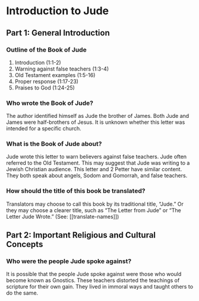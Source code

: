 # Introduction to Jude
## Part 1: General Introduction

### Outline of the Book of Jude

1. Introduction (1:1-2)
1. Warning against false teachers (1:3-4)
1. Old Testament examples (1:5-16)
1. Proper response (1:17-23)
1. Praises to God (1:24-25)

### Who wrote the Book of Jude?

The author identified himself as Jude the brother of James. Both Jude and James were half-brothers of Jesus. It is unknown whether this letter was intended for a specific church.

### What is the Book of Jude about?

Jude wrote this letter to warn believers against false teachers. Jude often referred to the Old Testament. This may suggest that Jude was writing to a Jewish Christian audience. This letter and 2 Petter have similar content. They both speak about angels, Sodom and Gomorrah, and false teachers.

### How should the title of this book be translated?

Translators may choose to call this book by its traditional title, “Jude.” Or they may choose a clearer title, such as “The Letter from Jude” or “The Letter Jude Wrote.” (See: [[translate-names]])

## Part 2: Important Religious and Cultural Concepts

### Who were the people Jude spoke against?

It is possible that the people Jude spoke against were those who would become known as Gnostics. These teachers distorted the teachings of scripture for their own gain. They lived in immoral ways and taught others to do the same.